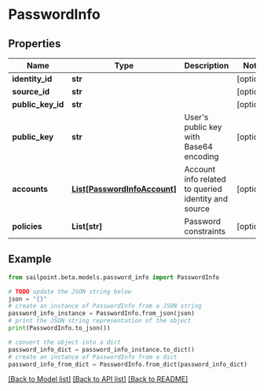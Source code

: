 # PasswordInfo


## Properties

Name | Type | Description | Notes
------------ | ------------- | ------------- | -------------
**identity_id** | **str** |  | [optional] 
**source_id** | **str** |  | [optional] 
**public_key_id** | **str** |  | [optional] 
**public_key** | **str** | User&#39;s public key with Base64 encoding | [optional] 
**accounts** | [**List[PasswordInfoAccount]**](PasswordInfoAccount.md) | Account info related to queried identity and source | [optional] 
**policies** | **List[str]** | Password constraints | [optional] 

## Example

```python
from sailpoint.beta.models.password_info import PasswordInfo

# TODO update the JSON string below
json = "{}"
# create an instance of PasswordInfo from a JSON string
password_info_instance = PasswordInfo.from_json(json)
# print the JSON string representation of the object
print(PasswordInfo.to_json())

# convert the object into a dict
password_info_dict = password_info_instance.to_dict()
# create an instance of PasswordInfo from a dict
password_info_from_dict = PasswordInfo.from_dict(password_info_dict)
```
[[Back to Model list]](../README.md#documentation-for-models) [[Back to API list]](../README.md#documentation-for-api-endpoints) [[Back to README]](../README.md)


